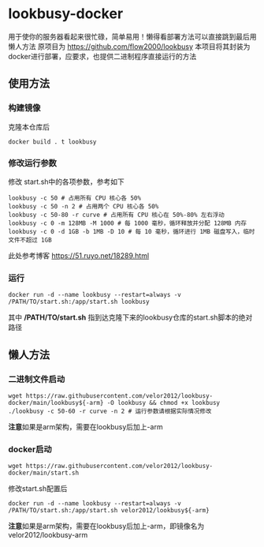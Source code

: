 # lookbusy-docker

用于使你的服务器看起来很忙碌，简单易用！懒得看部署方法可以直接跳到最后用懒人方法
原项目为 https://github.com/flow2000/lookbusy
本项目将其封装为docker进行部署，应要求，也提供二进制程序直接运行的方法

## 使用方法

### 构建镜像
克隆本仓库后
``` shell
docker build . t lookbusy
```

### 修改运行参数
修改 start.sh中的各项参数，参考如下

``` shell
lookbusy -c 50 # 占用所有 CPU 核心各 50%
lookbusy -c 50 -n 2 # 占用两个 CPU 核心各 50%
lookbusy -c 50-80 -r curve # 占用所有 CPU 核心在 50%-80% 左右浮动
lookbusy -c 0 -m 128MB -M 1000 # 每 1000 毫秒，循环释放并分配 128MB 内存
lookbusy -c 0 -d 1GB -b 1MB -D 10 # 每 10 毫秒，循环进行 1MB 磁盘写入，临时文件不超过 1GB
```

此处参考博客
https://51.ruyo.net/18289.html

### 运行

``` shell
docker run -d --name lookbusy --restart=always -v /PATH/TO/start.sh:/app/start.sh lookbusy
```
其中 **/PATH/TO/start.sh** 指到达克隆下来的lookbusy仓库的start.sh脚本的绝对路径

## 懒人方法
### 二进制文件启动
``` shell
wget https://raw.githubusercontent.com/velor2012/lookbusy-docker/main/lookbusy${-arm} -O lookbusy && chmod +x lookbusy
./lookbusy -c 50-60 -r curve -n 2 # 运行参数请根据实际情况修改
```
**注意**如果是arm架构，需要在lookbusy后加上-arm

### docker启动
``` shell
wget https://raw.githubusercontent.com/velor2012/lookbusy-docker/main/start.sh
```

修改start.sh配置后
```
docker run -d --name lookbusy --restart=always -v /PATH/TO/start.sh:/app/start.sh velor2012/lookbusy${-arm}
```
**注意**如果是arm架构，需要在lookbusy后加上-arm，即镜像名为velor2012/lookbusy-arm

